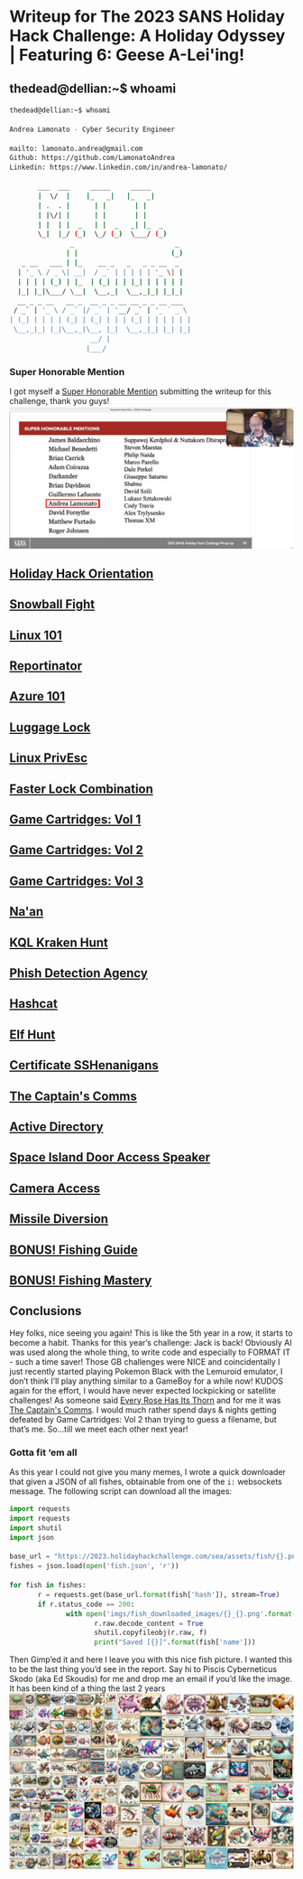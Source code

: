 # Writeup for The 2023 SANS Holiday Hack Challenge: A Holiday Odyssey \| Featuring 6: Geese A-Lei'ing!

## thedead@dellian:~$ whoami
```bash
thedead@dellian:~$ whoami

Andrea Lamonato - Cyber Security Engineer

mailto: lamonato.andrea@gmail.com
Github: https://github.com/LamonatoAndrea
Linkedin: https://www.linkedin.com/in/andrea-lamonato/

       ___  ___     _____     _____     
       |  \/  |    |_   _|   |_   _|         
       | .  . |      | |       | |           
       | |\/| |      | |       | |           
       | |  | |  _   | |  _   _| |_  _       
       \_|  |_/ (_)  \_/ (_)  \___/ (_)      
               _                         _     
              | |                       (_)    
   _ __   ___ | |_    __ _   _   _ _ __  _     
  | '_ \ / _ \| __|  / _` | | | | | '_ \| |    
  | | | | (_) | |_  | (_| | | |_| | | | | |    
  |_| |_|\___/ \__|  \__,_|  \__,_|_| |_|_|    
  __ _ _ __   __ _  __ _ _ __ __ _ _ __ ___  
 / _` | '_ \ / _` |/ _` | '__/ _` | '_ ` _ \ 
| (_| | | | | (_| | (_| | | | (_| | | | | | |
 \__,_|_| |_|\__,_|\__, |_|  \__,_|_| |_| |_|
                    __/ |                    
                   |___/                     
```

### Super Honorable Mention
I got myself a [Super Honorable Mention](https://www.sans.org/mlp/holiday-hack-challenge-2023/winners-and-answers/) submitting the writeup for this challenge, thank you guys!  
![super honorable mention](imgs/superhonorablemention.png)


## [Holiday Hack Orientation](/01%20-%20Holiday%20Hack%20Orientation/README.md)
## [Snowball Fight](/02%20-%20Snowball%20Fight/README.md)
## [Linux 101](/03%20-%20Linux%20101/README.md)
## [Reportinator](/04%20-%20Reportinator/README.md)
## [Azure 101](/05%20-%20Azure%20101/README.md)
## [Luggage Lock](/06%20-%20Luggage%20Lock/README.md)
## [Linux PrivEsc](/07%20-%20Linux%20PrivEsc/README.md)
## [Faster Lock Combination](/08%20-%20Faster%20Lock%20Combination/README.md)
## [Game Cartridges: Vol 1](/09%20-%20Game%20Cartridges%3A%20Vol%201/README.md)
## [Game Cartridges: Vol 2](/10%20-%20Game%20Cartridges%3A%20Vol%202/README.md)
## [Game Cartridges: Vol 3](/11%20-%20Game%20Cartridges%3A%20Vol%203/README.md)
## [Na'an](/12%20-%20Na%27an/README.md)
## [KQL Kraken Hunt](/13%20-%20KQL%20Kraken%20Hunt/README.md)
## [Phish Detection Agency](/14%20-%20Phish%20Detection%20Agency/README.md)
## [Hashcat](/15%20-%20Hashcat/README.md)
## [Elf Hunt](/16%20-%20Elf%20Hunt/README.md)
## [Certificate SSHenanigans](/17%20-%20Certificate%20SSHenanigans/README.md)
## [The Captain's Comms](/18%20-%20The%20Captain%27s%20Comms/README.md)
## [Active Directory](/19%20-%20Active%20Directory/README.md)
## [Space Island Door Access Speaker](/20%20-%20Space%20Island%20Door%20Access%20Speaker/README.md)
## [Camera Access](/21%20-%20Camera%20Access/README.md)
## [Missile Diversion](/22%20-%20Missile%20Diversion/README.md)
## [BONUS! Fishing Guide](/23%20-%20BONUS%21%20Fishing%20Guide/README.md)
## [BONUS! Fishing Mastery](/24%20-%20BONUS%21%20Fishing%20Mastery/README.md)

## Conclusions
Hey folks, nice seeing you again! This is like the 5th year in a row, it starts to become a habit. Thanks for this year’s challenge: Jack is back! Obviously AI was used along the whole thing, to write code and
especially to FORMAT IT - such a time saver! Those GB challenges were NICE and coincidentally I
just recently started playing Pokemon Black with the Lemuroid emulator, I don’t think I’ll play anything
similar to a GameBoy for a while now! KUDOS again for the effort, I would have never expected lockpicking or satellite challenges! As someone said [Every Rose Has Its Thorn](https://www.youtube.com/watch?v=j2r2nDhTzO4) and for me it was [The Captain's Comms](https://github.com/LamonatoAndrea/KringleCon5/tree/master/04%20-%20Recover%20the%20Web%20Ring/04.06%20-%20Glamtariel's%20Fountain). I would much rather spend days & nights getting defeated by Game Cartridges: Vol 2 than trying to guess a filename, but that’s me. So...till we meet each other next year!

### Gotta fit ‘em all
As this year I could not give you many memes, I wrote a quick downloader that given a JSON of all fishes,
obtainable from one of the `i:` websockets message. The following script can download all the images:
```python
import requests
import requests
import shutil
import json

base_url = "https://2023.holidayhackchallenge.com/sea/assets/fish/{}.png"
fishes = json.load(open('fish.json', 'r'))

for fish in fishes:
       r = requests.get(base_url.format(fish['hash']), stream=True)
       if r.status_code == 200:
              with open('imgs/fish_downloaded_images/{}_{}.png'.format(fish['name'], fish['hash']), 'wb') as f:
                     r.raw.decode_content = True
                     shutil.copyfileobj(r.raw, f)
                     print("Saved [{}]".format(fish['name']))
```
Then Gimp’ed it and here I leave you with this nice fish picture. I wanted this to be the last thing you’d see in the report. Say hi to Piscis Cyberneticus Skodo (aka Ed Skoudis) for me and drop me an email if you’d like the image. It has been kind of a thing the last 2 years
![gotta_catch_em_all](imgs/Montage_1024.png)
